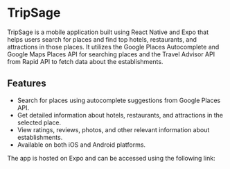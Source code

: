 # TripSage

TripSage is a mobile application built using React Native and Expo that helps users search for places and find top hotels, restaurants, and attractions in those places. It utilizes the Google Places Autocomplete and Google Maps Places API for searching places and the Travel Advisor API from Rapid API to fetch data about the establishments.

## Features

-   Search for places using autocomplete suggestions from Google Places API.
-   Get detailed information about hotels, restaurants, and attractions in the selected place.
-   View ratings, reviews, photos, and other relevant information about establishments.
-   Available on both iOS and Android platforms.

The app is hosted on Expo and can be accessed using the following link:
